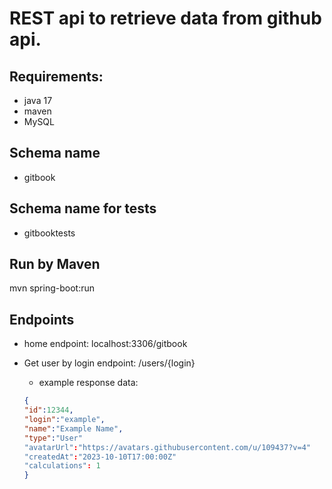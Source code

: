 REST api to retrieve data from github api.
========

Requirements:
-------------

- java 17
- maven
- MySQL

Schema name
-------
- gitbook

Schema name for tests
-----------
- gitbooktests

Run by Maven
-----------
mvn spring-boot:run

Endpoints
--------

- home endpoint: localhost:3306/gitbook

- Get user by login endpoint: /users/{login}
    - example response data:
  ``` Json
  {
  "id":12344,
  "login":"example",
  "name":"Example Name",
  "type":"User"
  "avatarUrl":"https://avatars.githubusercontent.com/u/109437?v=4"
  "createdAt":"2023-10-10T17:00:00Z"
  "calculations": 1
  }
  

